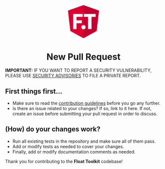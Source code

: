 <div align="center" style="margin-bottom: 0.5rem">
	<img src="https://raw.githubusercontent.com/float-toolkit/angular/HEAD/media/ftangular.svg" width="100" />
</div>

<h1 align="center">New Pull Request</h1>

**IMPORTANT:** IF YOU WANT TO REPORT A SECURITY VULNERABILITY, PLEASE USE
[SECURITY ADVISORIES](https://github.com/float-toolkit/angular/security/advisories/new) TO FILE A PRIVATE REPORT.

## First things first...

- Make sure to read the [contribution guidelines](https://github.com/float-toolkit/angular/blob/master/.github/CONTRIBUTING.md)
  before you go any further.
- Is there an issue related to your changes? If so, link to it here. If not, create an issue before submitting your pull request in
  order to discuss.

## (How) do your changes work?

- Run all existing tests in the repository and make sure all of them pass.
- Add or modify tests as needed to cover your changes.
- Finally, add or modify documentation comments as needed.

Thank you for contributing to the **Float Toolkit** codebase!
